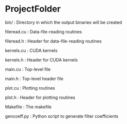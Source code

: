 # ProjectFolder


   bin/        : Directory in which the output binaries will be created

   fileread.cu : Data-file-reading routines

   fileread.h  : Header for data-file-reading routines

   kernels.cu  : CUDA kernels

   kernels.h   : Header for CUDA kernels

   main.cu     : Top-level file

   main.h      : Top-level header file

   plot.cu     : Plotting routines

   plot.h      : Header for plotting routines

   Makefile    : The makefile

   gencoeff.py : Python script to generate filter coefficients
